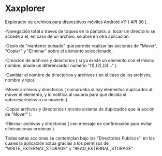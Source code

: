 # Xaxplorer
 
Explorador de archivos para dispositivos móviles Android v11 ( API 30 ).

·Navegación total a traves de toques en la pantalla, al tocar un directorio se accede a él, en caso de un archivo, se abre en otra aplicación.

·Gesto de "mantener pulsado" que permite realizar las acciones de "Mover", "Copiar" y "Eliminar" sobre el elemento seleccionado.

·Creación de archivos y directorios ( si ya existe un elemento con el mismo nombre, añade un diferenciador numerio "(1),(2),(3)..." ).

·Cambiar el nombre de directorios y archivos ( en el caso de los archivos, nombre y tipo).

·Mover archivos y directorios ( comprueba si hay elementos duplicados al mover el elemento, y lo notifica al usuario para que decida si sobreescribirlos o no moverlo ).

·Copiar archivos y directorios ( mismo sistema de duplicados que la acción de "Mover" ).

·Eliminar archivos y directorios ( con mensaje de confirmación para evitar eliminacionas erroneas ).

Todas estas acciones se contemplan bajo los "Directorios Públicos", en los cuales la aplicación actua gracias a los permisos de "WRITE_EXTERNAL_STORAGE" y "READ_EXTERNAL_STORAGE".
